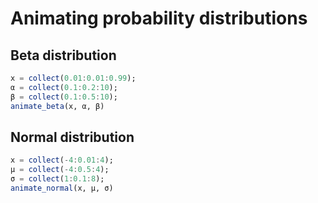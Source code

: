 # Animating probability distributions

## Beta distribution

```julia
x = collect(0.01:0.01:0.99);
α = collect(0.1:0.2:10);
β = collect(0.1:0.5:10);
animate_beta(x, α, β)
```

## Normal distribution

```julia
x = collect(-4:0.01:4);
μ = collect(-4:0.5:4);
σ = collect(1:0.1:8);
animate_normal(x, μ, σ)
```